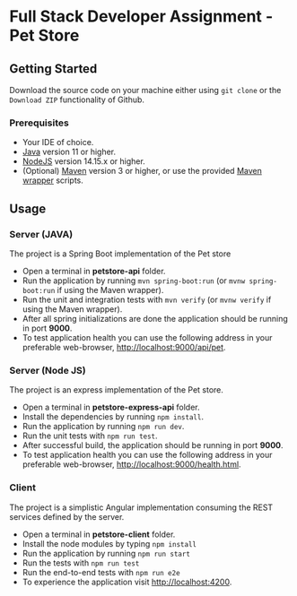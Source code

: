 # Full Stack Developer Assignment - Pet Store

## Getting Started

Download the source code on your machine either using `git clone` or the `Download ZIP` functionality of Github.

### Prerequisites

- Your IDE of choice.
- [Java](https://www.oracle.com/java/technologies/downloads/) version 11 or higher.
- [NodeJS](https://nodejs.org/en/) version 14.15.x or higher.
- (Optional) [Maven](https://maven.apache.org/download.cgi) version 3 or higher, or use the provided [Maven wrapper](https://maven.apache.org/wrapper/) scripts.

## Usage

### Server (JAVA)

The project is a Spring Boot implementation of the Pet store

- Open a terminal in **petstore-api** folder.
- Run the application by running `mvn spring-boot:run` (or `mvnw spring-boot:run` if using the Maven wrapper).
- Run the unit and integration tests with `mvn verify` (or `mvnw verify` if using the Maven wrapper).
- After all spring initializations are done the application should be running in port **9000**.
- To test application health you can use the following address in your preferable web-browser, [http://localhost:9000/api/pet](http://localhost:9000/api/pet).

### Server (Node JS)

The project is an express implementation of the Pet store.

- Open a terminal in **petstore-express-api** folder.
- Install the dependencies by running `npm install`.
- Run the application by running `npm run dev`.
- Run the unit tests with `npm run test`.
- After successful build, the application should be running in port **9000**.
- To test application health you can use the following address in your preferable web-browser, [http://localhost:9000/health.html](http://localhost:9000/health.html).

### Client

The project is a simplistic Angular implementation consuming the REST services defined by the server.

- Open a terminal in **petstore-client** folder.
- Install the node modules by typing `npm install`
- Run the application by running `npm run start`
- Run the tests with `npm run test`
- Run the end-to-end tests with `npm run e2e`
- To experience the application visit [http://localhost:4200](http://localhost:4200).

